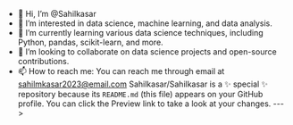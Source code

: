 - 👋 Hi, I’m @Sahilkasar
- 👀 I’m interested in data science, machine learning, and data analysis.
- 🌱 I’m currently learning various data science techniques, including Python, pandas, scikit-learn, and more.
- 💞️ I’m looking to collaborate on data science projects and open-source contributions.
- 📫 How to reach me: You can reach me through email at sahilmkasar2023@email.com 
Sahilkasar/Sahilkasar is a ✨ special ✨ repository because its `README.md` (this file) appears on your GitHub profile.
You can click the Preview link to take a look at your changes.
--->
